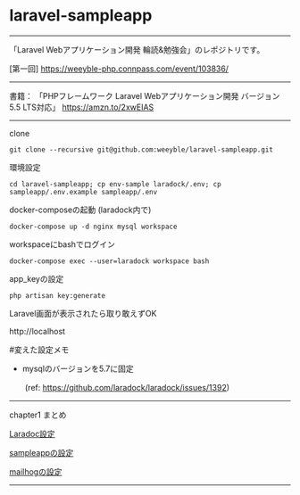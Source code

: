 # laravel-sampleapp

---
「Laravel Webアプリケーション開発 輪読&勉強会」のレポジトリです。

[第一回] https://weeyble-php.connpass.com/event/103836/

---

書籍：
「PHPフレームワーク Laravel Webアプリケーション開発 バージョン5.5 LTS対応」
https://amzn.to/2xwEIAS


---

clone
```
git clone --recursive git@github.com:weeyble/laravel-sampleapp.git
```

環境設定
```
cd laravel-sampleapp; cp env-sample laradock/.env; cp sampleapp/.env.example sampleapp/.env
```

docker-composeの起動 (laradock内で)

```
docker-compose up -d nginx mysql workspace
```

workspaceにbashでログイン
```
docker-compose exec --user=laradock workspace bash
```

app_keyの設定
```
php artisan key:generate
```

Laravel画面が表示されたら取り敢えずOK

http://localhost

#変えた設定メモ
- mysqlのバージョンを5.7に固定 

　　(ref: https://github.com/laradock/laradock/issues/1392)

----
chapter1 まとめ

[Laradoc設定](https://github.com/weeyble/laravel-sampleapp/commit/6e1cb6cb5421e0bba6f4c0cd8ac9a862879df401#diff-bd81acc1245a9b57cd054e84a8ea0f08)

[sampleappの設定](https://github.com/weeyble/laravel-sampleapp/commit/8467e64408448ba1681b06751dfefdb96a4b6b4b#diff-3fa24f1344183721ce38f9740c6d6e9a)

[mailhogの設定](https://github.com/weeyble/laravel-sampleapp/commit/120c188d31d69001e56ea3e0aa754c52e1d6f33b)

----

